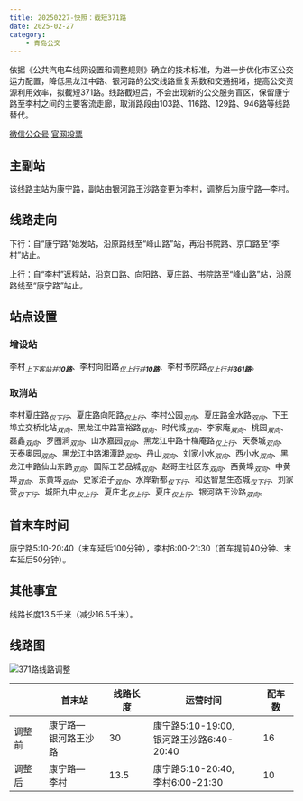 ```yaml
---
title: 20250227-快照：截短371路
date: 2025-02-27
category:
    - 青岛公交
---
```


依据《公共汽电车线网设置和调整规则》确立的技术标准，为进一步优化市区公交运力配置，降低黑龙江中路、银河路的公交线路重复系数和交通拥堵，提高公交资源利用效率，拟截短371路。线路截短后，不会出现新的公交服务盲区，保留康宁路至李村之间的主要客流走廊，取消路段由103路、116路、129路、946路等线路替代。

<!-- more -->

[微信公众号](https://mp.weixin.qq.com/s?__biz=Mzk0MTIwNTY0MQ==&mid=2247600461&idx=1&sn=84550394852c8bcc6b39ea6b82ab331f&chksm=c34c5b7f07054d47c8fd5d9b6c23797c6ecf26c8e1c2bfc9ebe54a2dd0f6d435e8f87cf7398f&mpshare=1&scene=23&srcid=02271cAgGyTche2dHSr8HDHy&sharer_shareinfo=c347c4daf2575fe3acb9a9a71a7e70ae&sharer_shareinfo_first=c347c4daf2575fe3acb9a9a71a7e70ae#rd) [官网投票](http://qdcykg.net/xlghDetails?newsId=1895022534852743168&newsType=xlgh&pageId=page_ozlzzr7or)

## 主副站

该线路主站为康宁路，副站由银河路王沙路变更为李村，调整后为康宁路—李村。

## 线路走向

下行：自“康宁路”始发站，沿原路线至“峰山路”站，再沿书院路、京口路至“李村”站止。

上行：自“李村”返程站，沿京口路、向阳路、夏庄路、书院路至“峰山路”站，沿原路线至“康宁路”站止。

## 站点设置

### 增设站
李村<sub>_上下客站并**10路**_</sub>、李村向阳路<sub>_仅上行并**10路**_</sub>、李村书院路<sub>_仅上行并**361路**_</sub>。

### 取消站
李村夏庄路<sub>_仅下行_</sub>、夏庄路向阳路<sub>_仅上行_</sub>、李村公园<sub>_双向_</sub>、夏庄路金水路<sub>_双向_</sub>、下王埠立交桥北站<sub>_双向_</sub>、黑龙江中路富裕路<sub>_双向_</sub>、时代城<sub>_双向_</sub>、李家庵<sub>_双向_</sub>、桃园<sub>_双向_</sub>、磊鑫<sub>_双向_</sub>、罗圈涧<sub>_双向_</sub>、山水嘉园<sub>_双向_</sub>、黑龙江中路十梅庵路<sub>_仅上行_</sub>、天泰城<sub>_双向_</sub>、天泰奥园<sub>_双向_</sub>、黑龙江中路湘潭路<sub>_双向_</sub>、丹山<sub>_双向_</sub>、刘家小水<sub>_双向_</sub>、西小水<sub>_双向_</sub>、黑龙江中路仙山东路<sub>_双向_</sub>、国际工艺品城<sub>_双向_</sub>、赵哥庄社区东<sub>_双向_</sub>、西黄埠<sub>_双向_</sub>、中黄埠<sub>_双向_</sub>、东黄埠<sub>_双向_</sub>、史家泊子<sub>_双向_</sub>、水岸新都<sub>_仅下行_</sub>、和达智慧生态城<sub>_仅下行_</sub>、刘家营<sub>_仅下行_</sub>、城阳九中<sub>_仅上行_</sub>、夏庄北<sub>_仅上行_</sub>、夏庄<sub>_仅上行_</sub>、银河路王沙路<sub>_双向_</sub>。

## 首末车时间

康宁路5:10-20:40（末车延后100分钟），李村6:00-21:30（首车提前40分钟、末车延后50分钟）。

## 其他事宜

线路长度13.5千米（减少16.5千米）。

## 线路图

![371路线路调整](https://www.qdcykg.com:9089/system/file/v1/downloadFile?fileId=1895017860347072512)

|      |首末站|线路长度|运营时间|配车数|
|------|------|-------|--------|-----|
|调整前|康宁路—<br>银河路王沙路|30|康宁路5:10-19:00,<br>银河路王沙路6:40-20:40|16|
|调整后|康宁路—<br>李村|13.5|康宁路5:10-20:40,<br>李村6:00-21:30|10|
